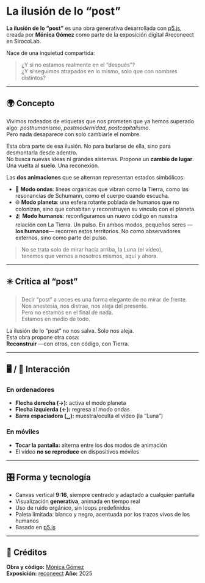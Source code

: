 # La ilusión de lo “post”

**La ilusión de lo “post”** es una obra generativa desarrollada con [p5.js](https://p5js.org), creada por **Mónica Gómez** como parte de la exposición digital #reconeect en SirocoLab.

Nace de una inquietud compartida:  
> ¿Y si no estamos realmente en el “después”?  
> ¿Y si seguimos atrapados en lo mismo, solo que con nombres distintos?

---

## 🌍 Concepto

Vivimos rodeados de etiquetas que nos prometen que ya hemos superado algo: *posthumanismo*, *postmodernidad*, *postcapitalismo*.  
Pero nada desaparece con solo cambiarle el nombre.

Esta obra parte de esa ilusión. No para burlarse de ella, sino para desmontarla desde adentro.  
No busca nuevas ideas ni grandes sistemas. Propone un **cambio de lugar**. Una vuelta al **suelo**. Una reconexión.

Las **dos animaciones** que se alternan representan estados simbólicos:

- 🌊 **Modo ondas**: líneas orgánicas que vibran como la Tierra, como las resonancias de Schumann, como el cuerpo cuando escucha.
- 🌐 **Modo planeta**: una esfera rotante poblada de humanos que no colonizan, sino que cohabitan y reconstruyen su vínculo con el planeta.
- 🫂 **Modo humanos**: reconfiguramos un nuevo código en nuestra relación con La Tierra. Un pulso.
En ambos modos, pequeños seres —**los humanos**— recorren estos territorios. No como observadores externos, sino como parte del pulso.

> No se trata solo de mirar hacia arriba, la Luna (el vídeo),  
> tenemos que vernos a nosotros mismos, aquí y ahora.

---

## ✳️ Crítica al “post”

> Decir “post” a veces es una forma elegante de no mirar de frente.  
> Nos anestesia, nos distrae, nos aleja del presente.  
> Pero no estamos en el final de nada.  
> Estamos en medio de todo.

La ilusión de lo “post” no nos salva. Solo nos aleja.  
Esta obra propone otra cosa:  
**Reconstruir** —con otros, con código, con Tierra.

---

## 🖥️ / 📱 Interacción

### En ordenadores

- **Flecha derecha (→):** activa el modo planeta
- **Flecha izquierda (←):** regresa al modo ondas
- **Barra espaciadora (␣):** muestra/oculta el vídeo (la “Luna”)

### En móviles

- **Tocar la pantalla:** alterna entre los dos modos de animación  
- El vídeo **no se reproduce** en dispositivos móviles

---

## 🎛️ Forma y tecnología

- Canvas vertical **9:16**, siempre centrado y adaptado a cualquier pantalla
- Visualización **generativa**, animada en tiempo real
- Uso de ruido orgánico, sin loops predefinidos
- Paleta limitada: blanco y negro, acentuada por los trazos vivos de los humanos
- Basado en [p5.js](https://p5js.org)

---

## 🧭 Créditos

**Obra y código:** [Mónica Gómez](https://m0n1c4g0m3z.github.io)  
**Exposición:** [reconeect](https://m0n1c4g0m3z.com/reconeect) 
**Año:** 2025
